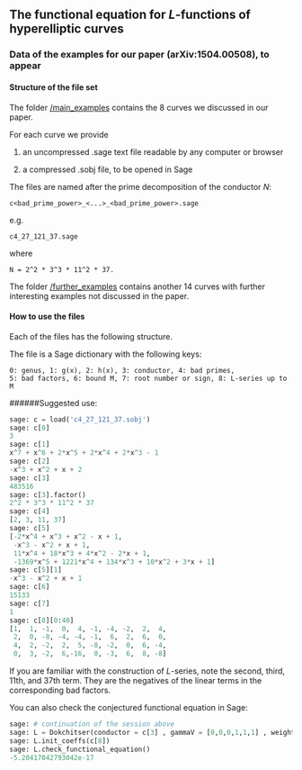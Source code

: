 ## The functional equation for $L$-functions of hyperelliptic curves
### Data of the examples for our paper (arXiv:1504.00508), to appear

#### Structure of the file set

The folder  [ /main_examples](./main_examples) contains the 8 curves we discussed in our paper. 

For each curve we provide 

1. an uncompressed .sage text file readable by any computer or browser
 
2. a compressed .sobj file, to be opened in Sage

The files are named after the prime decomposition of the conductor $N$:
```
c<bad_prime_power>_<...>_<bad_prime_power>.sage
```
e.g.
```
c4_27_121_37.sage
```
where 
```
N = 2^2 * 3^3 * 11^2 * 37.
```

The folder [ /further_examples](./further_examples) contains another 14 curves with further interesting examples not discussed in the paper.


#### How to use the files

Each of the files has the following structure.

The file is a Sage dictionary with the following keys:
```
0: genus, 1: g(x), 2: h(x), 3: conductor, 4: bad primes, 
5: bad factors, 6: bound M, 7: root number or sign, 8: L-series up to M
```



######Suggested use:
```python
sage: c = load('c4_27_121_37.sobj')
sage: c[0]
3
sage: c[1]
x^7 + x^6 + 2*x^5 + 2*x^4 + 2*x^3 - 1
sage: c[2]
-x^3 + x^2 + x + 2
sage: c[3]         
483516
sage: c[3].factor()
2^2 * 3^3 * 11^2 * 37
sage: c[4]
[2, 3, 11, 37]
sage: c[5]
[-2*x^4 + x^3 + x^2 - x + 1,
 -x^3 - x^2 + x + 1,
 11*x^4 + 18*x^3 + 4*x^2 - 2*x + 1,
 -1369*x^5 + 1221*x^4 + 134*x^3 + 10*x^2 + 3*x + 1]
sage: c[5][1]
-x^3 - x^2 + x + 1
sage: c[6]
15133
sage: c[7]
1
sage: c[8][0:40]
[1,  1, -1,  0,  4, -1, -4, -2,  2,  4,
 2,  0, -8, -4, -4, -1,  6,  2,  6,  0,
 4,  2, -2,  2,  5, -8, -2,  0,  6, -4,
 0,  3, -2,  6,-16,  0, -3,  6,  8, -8]
```
If you are familiar with the construction of $L$-series, note the second, third, 11th, and 37th term. They are the negatives of the linear terms in the corresponding bad factors.

You can also check the conjectured functional equation in Sage:
```python
sage: # continuation of the session above
sage: L = Dokchitser(conductor = c[3] , gammaV = [0,0,0,1,1,1] , weight = 2 , eps = c[7])
sage: L.init_coeffs(c[8])
sage: L.check_functional_equation()
-5.20417042793042e-17
```


